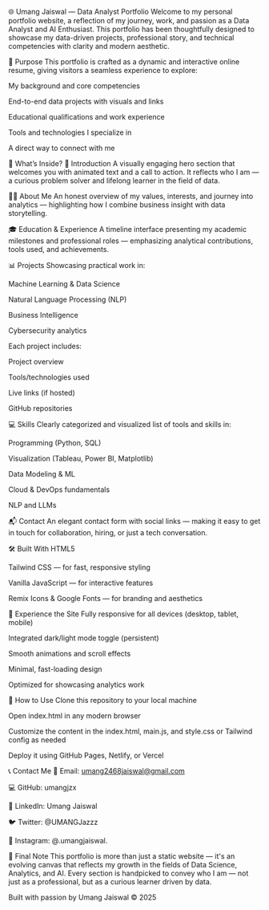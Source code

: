 🌐 Umang Jaiswal — Data Analyst Portfolio
Welcome to my personal portfolio website, a reflection of my journey, work, and passion as a Data Analyst and AI Enthusiast. This portfolio has been thoughtfully designed to showcase my data-driven projects, professional story, and technical competencies with clarity and modern aesthetic.

🎯 Purpose
This portfolio is crafted as a dynamic and interactive online resume, giving visitors a seamless experience to explore:

My background and core competencies

End-to-end data projects with visuals and links

Educational qualifications and work experience

Tools and technologies I specialize in

A direct way to connect with me

🧠 What’s Inside?
👋 Introduction
A visually engaging hero section that welcomes you with animated text and a call to action. It reflects who I am — a curious problem solver and lifelong learner in the field of data.

🧑‍💼 About Me
An honest overview of my values, interests, and journey into analytics — highlighting how I combine business insight with data storytelling.

🎓 Education & Experience
A timeline interface presenting my academic milestones and professional roles — emphasizing analytical contributions, tools used, and achievements.

📊 Projects
Showcasing practical work in:

Machine Learning & Data Science

Natural Language Processing (NLP)

Business Intelligence

Cybersecurity analytics

Each project includes:

Project overview

Tools/technologies used

Live links (if hosted)

GitHub repositories

💻 Skills
Clearly categorized and visualized list of tools and skills in:

Programming (Python, SQL)

Visualization (Tableau, Power BI, Matplotlib)

Data Modeling & ML

Cloud & DevOps fundamentals

NLP and LLMs

📬 Contact
An elegant contact form with social links — making it easy to get in touch for collaboration, hiring, or just a tech conversation.

🛠 Built With
HTML5

Tailwind CSS — for fast, responsive styling

Vanilla JavaScript — for interactive features

Remix Icons & Google Fonts — for branding and aesthetics

🚀 Experience the Site
Fully responsive for all devices (desktop, tablet, mobile)

Integrated dark/light mode toggle (persistent)

Smooth animations and scroll effects

Minimal, fast-loading design

Optimized for showcasing analytics work

📁 How to Use
Clone this repository to your local machine

Open index.html in any modern browser

Customize the content in the index.html, main.js, and style.css or Tailwind config as needed

Deploy it using GitHub Pages, Netlify, or Vercel

📞 Contact Me
📧 Email: umang2468jaiswal@gmail.com

💻 GitHub: umangjzx

🔗 LinkedIn: Umang Jaiswal

🐦 Twitter: @UMANGJazzz

📸 Instagram: @.umangjaiswal.

👑 Final Note
This portfolio is more than just a static website — it's an evolving canvas that reflects my growth in the fields of Data Science, Analytics, and AI. Every section is handpicked to convey who I am — not just as a professional, but as a curious learner driven by data.

Built with passion by Umang Jaiswal
© 2025
